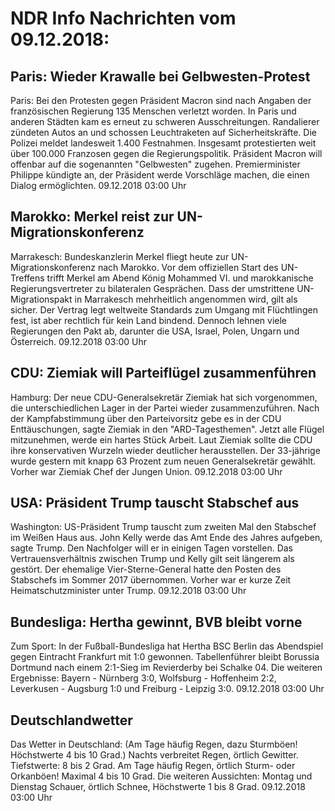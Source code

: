 # NDR Info Nachrichten vom 09.12.2018:


## Paris: Wieder Krawalle bei Gelbwesten-Protest
Paris: Bei den Protesten gegen Präsident Macron sind nach Angaben der französischen Regierung 135 Menschen verletzt worden. In Paris und anderen Städten kam es erneut zu schweren Ausschreitungen. Randalierer zündeten Autos an und schossen Leuchtraketen auf Sicherheitskräfte. Die Polizei meldet landesweit 1.400 Festnahmen. Insgesamt protestierten weit über 100.000 Franzosen gegen die Regierungspolitik. Präsident Macron will offenbar auf die sogenannten "Gelbwesten" zugehen. Premierminister Philippe kündigte an, der Präsident werde Vorschläge machen, die einen Dialog ermöglichten. 09.12.2018 03:00 Uhr 

## Marokko: Merkel reist zur UN-Migrationskonferenz
Marrakesch:		Bundeskanzlerin Merkel fliegt heute zur UN-Migrationskonferenz nach Marokko. Vor dem offiziellen Start des UN-Treffens trifft Merkel am Abend König Mohammed VI. und marokkanische Regierungsvertreter zu bilateralen Gesprächen. Dass der umstrittene UN-Migrationspakt in Marrakesch mehrheitlich angenommen wird, gilt als sicher. Der Vertrag legt weltweite Standards zum Umgang mit Flüchtlingen fest, ist aber rechtlich für kein Land bindend. Dennoch lehnen viele Regierungen den Pakt ab, darunter die USA, Israel, Polen, Ungarn und Österreich. 09.12.2018 03:00 Uhr 

## CDU: Ziemiak will Parteiflügel zusammenführen
Hamburg: Der neue CDU-Generalsekretär Ziemiak hat sich vorgenommen, die unterschiedlichen Lager in der Partei wieder zusammenzuführen. Nach der Kampfabstimmung über den Parteivorsitz gebe es in der CDU Enttäuschungen, sagte Ziemiak in den "ARD-Tagesthemen". Jetzt alle Flügel mitzunehmen, werde ein hartes Stück Arbeit. Laut Ziemiak sollte die CDU ihre konservativen Wurzeln wieder deutlicher herausstellen. Der 33-jährige wurde gestern mit knapp 63 Prozent zum neuen Generalsekretär gewählt. Vorher war Ziemiak Chef der Jungen Union. 09.12.2018 03:00 Uhr 

## USA: Präsident Trump tauscht Stabschef aus
Washington: US-Präsident Trump tauscht zum zweiten Mal den Stabschef im Weißen Haus aus. John Kelly werde das Amt Ende des Jahres aufgeben, sagte Trump. Den Nachfolger will er in einigen Tagen vorstellen. Das Vertrauensverhältnis zwischen Trump und Kelly gilt seit längerem als gestört. Der ehemalige Vier-Sterne-General hatte den Posten des Stabschefs im Sommer 2017 übernommen. Vorher war er kurze Zeit Heimatschutzminister unter Trump. 09.12.2018 03:00 Uhr 

## Bundesliga: Hertha gewinnt, BVB bleibt vorne
Zum Sport: In der Fußball-Bundesliga hat Hertha BSC Berlin das Abendspiel gegen Eintracht Frankfurt mit 1:0 gewonnen. Tabellenführer bleibt Borussia Dortmund nach einem 2:1-Sieg im Revierderby bei Schalke 04. Die weiteren Ergebnisse:
Bayern - Nürnberg 3:0,
Wolfsburg - Hoffenheim 2:2,
Leverkusen - Augsburg 1:0
und Freiburg - Leipzig 3:0. 09.12.2018 03:00 Uhr 

## Deutschlandwetter
Das Wetter in Deutschland:
(Am Tage häufig Regen, dazu Sturmböen! Höchstwerte 4 bis 10 Grad.) Nachts verbreitet Regen, örtlich Gewitter. Tiefstwerte: 8 bis 2 Grad. Am Tage häufig Regen, örtlich Sturm- oder Orkanböen! Maximal 4 bis 10 Grad. Die weiteren Aussichten:
Montag und Dienstag Schauer, örtlich Schnee, Höchstwerte 1 bis 8 Grad. 09.12.2018 03:00 Uhr 
